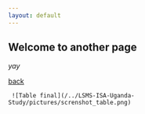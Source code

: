 ```yaml
---
layout: default
---
```


## Welcome to another page

_yay_

[back](./)

     
     
     ![Table final](/../LSMS-ISA-Uganda-Study/pictures/screnshot_table.png)
